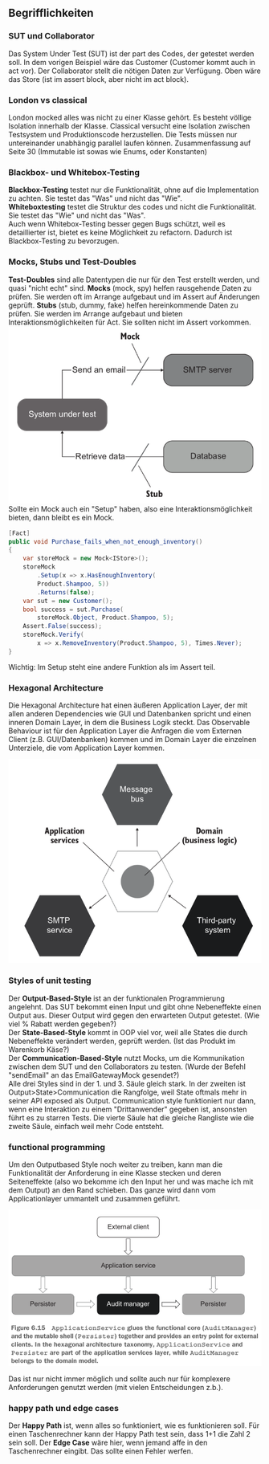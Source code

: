 ## Begrifflichkeiten

### SUT und Collaborator
Das System Under Test (SUT) ist der part des Codes, der getestet werden soll. In dem vorigen Beispiel wäre das Customer (Customer kommt auch in act vor). Der Collaborator stellt die nötigen Daten zur Verfügung. Oben wäre das Store (ist im assert block, aber nicht im act block).

### London vs classical
London mocked alles was nicht zu einer Klasse gehört. Es besteht völlige Isolation innerhalb der Klasse.
Classical versucht eine Isolation zwischen Testsystem und Produktionscode herzustellen. Die Tests müssen nur untereinander unabhängig parallel laufen können.
Zusammenfassung auf Seite 30 (Immutable ist sowas wie Enums, oder Konstanten)

### Blackbox- und Whitebox-Testing
__Blackbox-Testing__ testet nur die Funktionalität, ohne auf die Implementation zu achten. Sie testet das "Was" und nicht das "Wie".  
__Whiteboxtesting__ testet die Struktur des codes und nicht die Funktionalität. Sie testet das "Wie" und nicht das "Was".  
Auch wenn Whitebox-Testing besser gegen Bugs schützt, weil es detaillierter ist, bietet es keine Möglichkeit zu refactorn. Dadurch ist Blackbox-Testing zu bevorzugen.

### Mocks, Stubs und Test-Doubles
__Test-Doubles__ sind alle Datentypen die nur für den Test erstellt werden, und quasi "nicht echt" sind. 
__Mocks__ (mock, spy) helfen rausgehende Daten zu prüfen. Sie werden oft im Arrange aufgebaut und im Assert auf Änderungen geprüft.
__Stubs__ (stub, dummy, fake) helfen hereinkommende Daten zu prüfen. Sie werden im Arrange aufgebaut und bieten Interaktionsmöglichkeiten für Act. Sie sollten nicht im Assert vorkommen.  
![mockstub](./Diagrams/mockstub)
Sollte ein Mock auch ein "Setup" haben, also eine Interaktionsmöglichkeit bieten, dann bleibt es ein Mock. 

```csharp
[Fact]
public void Purchase_fails_when_not_enough_inventory()
{
    var storeMock = new Mock<IStore>();
    storeMock
        .Setup(x => x.HasEnoughInventory(
        Product.Shampoo, 5))
        .Returns(false);
    var sut = new Customer();
    bool success = sut.Purchase(
        storeMock.Object, Product.Shampoo, 5);
    Assert.False(success);
    storeMock.Verify(
        x => x.RemoveInventory(Product.Shampoo, 5), Times.Never);
}
```

Wichtig: Im Setup steht eine andere Funktion als im Assert teil.

### Hexagonal Architecture
Die Hexagonal Architecture hat einen äußeren Application Layer, der mit allen anderen Dependencies wie GUI und Datenbanken spricht und einen inneren Domain Layer, in dem die Business Logik steckt. Das Observable Behaviour ist für den Application Layer die Anfragen die vom Externen Client (z.B. GUI/Datenbanken) kommen und im Domain Layer die einzelnen Unterziele, die vom Application Layer kommen. 

![hexagonal](./Diagrams/hexagonal)

### Styles of unit testing
Der __Output-Based-Style__ ist an der funktionalen Programmierung angelehnt. Das SUT bekommt einen Input und gibt ohne Nebeneffekte einen Output aus. Dieser Output wird gegen den erwarteten Output getestet. (Wie viel % Rabatt werden gegeben?)  
Der __State-Based-Style__ kommt in OOP viel vor, weil alle States die durch Nebeneffekte verändert werden, geprüft werden. (Ist das Produkt im Warenkorb Käse?)  
Der __Communication-Based-Style__ nutzt Mocks, um die Kommunikation zwischen dem SUT und den Collaborators zu testen. (Wurde der Befehl "sendEmail" an das EmailGatewayMock gesendet?)  
Alle drei Styles sind in der 1. und 3. Säule gleich stark. In der zweiten ist Output>State>Communication die Rangfolge, weil State oftmals mehr in seiner API exposed als Output. Communication style funktioniert nur dann, wenn eine Interaktion zu einem "Drittanwender" gegeben ist, ansonsten führt es zu starren Tests. Die vierte Säule hat die gleiche Rangliste wie die zweite Säule, einfach weil mehr Code entsteht.  

### functional programming
Um den Outputbased Style noch weiter zu treiben, kann man die Funktionalität der Anforderung in eine Klasse stecken und deren Seiteneffekte (also wo bekomme ich den Input her und was mache ich mit dem Output) an den Rand schieben. Das ganze wird dann vom Applicationlayer ummantelt und zusammen geführt. 

![144bild](./Diagrams/144bild)

Das ist nur nicht immer möglich und sollte auch nur für komplexere Anforderungen genutzt werden (mit vielen Entscheidungen z.b.).

### happy path und edge cases
Der __Happy Path__ ist, wenn alles so funktioniert, wie es funktionieren soll. Für einen Taschenrechner kann der Happy Path test sein, dass 1+1 die Zahl 2 sein soll. Der __Edge Case__ wäre hier, wenn jemand affe in den Taschenrechner eingibt. Das sollte einen Fehler werfen.
